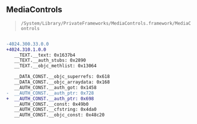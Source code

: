 ## MediaControls

> `/System/Library/PrivateFrameworks/MediaControls.framework/MediaControls`

```diff

-4024.300.33.0.0
+4024.310.1.0.0
   __TEXT.__text: 0x1637b4
   __TEXT.__auth_stubs: 0x2890
   __TEXT.__objc_methlist: 0x13064

   __DATA_CONST.__objc_superrefs: 0x618
   __DATA_CONST.__objc_arraydata: 0x168
   __AUTH_CONST.__auth_got: 0x1458
-  __AUTH_CONST.__auth_ptr: 0x728
+  __AUTH_CONST.__auth_ptr: 0x698
   __AUTH_CONST.__const: 0x49b0
   __AUTH_CONST.__cfstring: 0x4da0
   __AUTH_CONST.__objc_const: 0x48c20

```
